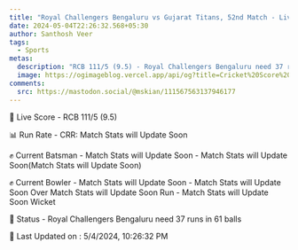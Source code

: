 ```yaml
---
title: "Royal Challengers Bengaluru vs Gujarat Titans, 52nd Match - Live Cricket Score"
date: 2024-05-04T22:26:32.568+05:30
author: Santhosh Veer
tags:
  - Sports
metas:
  description: "RCB 111/5 (9.5) - Royal Challengers Bengaluru need 37 runs in 61 balls"
  image: https://ogimageblog.vercel.app/api/og?title=Cricket%20Score%20%F0%9F%8F%8F
comments:
  src: https://mastodon.social/@mskian/111567563137946177
---
```


🔴 Live Score - RCB 111/5 (9.5)  

📊 Run Rate - CRR: Match Stats will Update Soon  

✊ Current Batsman - Match Stats will Update Soon - Match Stats will Update Soon(Match Stats will Update Soon)  

✊ Current Bowler - Match Stats will Update Soon - Match Stats will Update Soon Over Match Stats will Update Soon Run - Match Stats will Update Soon Wicket  

📑 Status - Royal Challengers Bengaluru need 37 runs in 61 balls

<!--more-->

📝 Last Updated on : 5/4/2024, 10:26:32 PM
